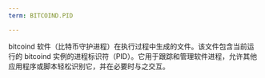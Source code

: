 ```yaml
---
term: BITCOIND.PID

---
```

bitcoind 软件（比特币守护进程）在执行过程中生成的文件。该文件包含当前运行的 bitcoind 实例的进程标识符（PID）。它用于跟踪和管理软件进程，允许其他应用程序或脚本轻松识别它，并在必要时与之交互。